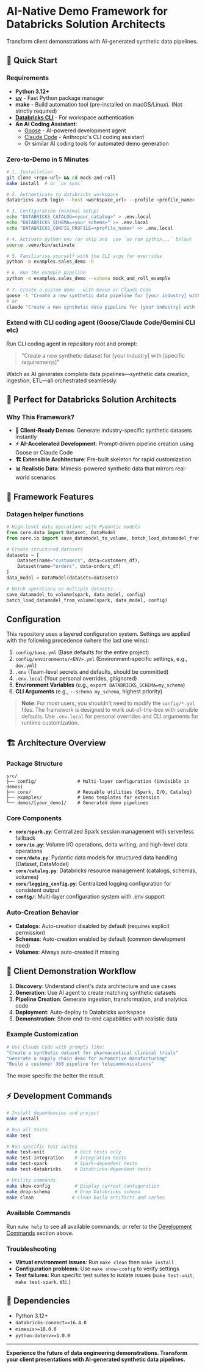 
# AI-Native Demo Framework for Databricks Solution Architects

Transform client demonstrations with AI-generated synthetic data pipelines.

## 🚀 Quick Start

### Requirements
- **Python 3.12+**
- **[uv](https://docs.astral.sh/uv/)** - Fast Python package manager
- **make** - Build automation tool (pre-installed on macOS/Linux). (Not strictly required)
- **[Databricks CLI](https://docs.databricks.com/en/dev-tools/cli/index.html)** - For workspace authentication
- **An AI Coding Assistant**:
  - [Goose](https://github.com/square/goose) - AI-powered development agent
  - [Claude Code](https://claude.ai/code) - Anthropic's CLI coding assistant
  - Or similar AI coding tools for automated demo generation

### Zero-to-Demo in 5 Minutes
```bash
# 1. Installation
git clone <repo-url> && cd mock-and-roll
make install  # or `uv sync`

# 2. Authenticate to databricks workspace
databricks auth login --host <workspace_url> --profile <profile_name>

# 3. Configuration (minimal setup)
echo "DATABRICKS_CATALOG=<your_catalog>" > .env.local
echo "DATABRICKS_SCHEMA=<your_schema>" >> .env.local
echo "DATABRICKS_CONFIG_PROFILE=<profile_name>" >> .env.local

# 4. Activate python env (or skip and  use `uv run python...` below)
source .venv/bin/activate

# 5. Familiarise yourself with the CLI args for overrides
python -m examples.sales_demo -h

# 6. Run the example pipeline
python -m examples.sales_demo --schema mock_and_roll_example
   
# 7. Create a custom demo - with Goose or Claude Code
goose -t "Create a new synthetic data pipeline for [your industry] with [specific requirements/use cases]"
# or 
claude "Create a new synthetic data pipeline for [your industry] with [specific requirements/use cases]"
```

### Extend with CLI coding agent (Goose/Claude Code/Gemini CLI etc)
Run CLI coding agent in repository root and prompt:
> "Create a new synthetic dataset for [your industry] with [specific requirements]"

Watch as AI generates complete data pipelines—synthetic data creation, ingestion, ETL—all orchestrated seamlessly.

## 🎯 Perfect for Databricks Solution Architects

### Why This Framework?
- **🎯 Client-Ready Demos**: Generate industry-specific synthetic datasets instantly
- **⚡ AI-Accelerated Development**: Prompt-driven pipeline creation using Goose or Claude Code
- **🏗️ Extensible Architecture**: Pre-built skeleton for rapid customization
- **📊 Realistic Data**: Mimesis-powered synthetic data that mirrors real-world scenarios

## 🔧 Framework Features

### Datagen helper functions
```python
# High-level data operations with Pydantic models
from core.data import Dataset, DataModel
from core.io import save_datamodel_to_volume, batch_load_datamodel_from_volume

# Create structured datasets
datasets = [
    Dataset(name="customers", data=customers_df),
    Dataset(name="orders", data=orders_df)
]
data_model = DataModel(datasets=datasets)

# Batch operations on multiple datasets
save_datamodel_to_volume(spark, data_model, config)
batch_load_datamodel_from_volume(spark, data_model, config)
```

## Configuration

This repository uses a layered configuration system. Settings are applied with the following precedence (where the last one wins):

1. `config/base.yml` (Base defaults for the entire project)
2. `config/environments/<ENV>.yml` (Environment-specific settings, e.g., `dev.yml`)
3. `.env` (Team-level secrets and defaults, should be committed)
4. `.env.local` (Your personal overrides, gitignored)
5. **Environment Variables** (e.g., `export DATABRICKS_SCHEMA=my_schema`)
6. **CLI Arguments** (e.g., `--schema my_schema`, highest priority)

> **Note**: For most users, you shouldn't need to modify the `config/*.yml` files. The framework is designed to work out-of-the-box with sensible defaults. Use `.env.local` for personal overrides and CLI arguments for runtime customization.

## 🏗️ Architecture Overview

### Package Structure
```
src/
├── config/               # Multi-layer configuration (invisible in demos)
├── core/                 # Reusable utilities (Spark, I/O, Catalog)
├── examples/             # Demo templates for extension
└── demos/[your_demo]/    # Generated demo pipelines
```

### Core Components
- **`core/spark.py`**: Centralized Spark session management with serverless fallback
- **`core/io.py`**: Volume I/O operations, delta writing, and high-level data operations
- **`core/data.py`**: Pydantic data models for structured data handling (Dataset, DataModel)
- **`core/catalog.py`**: Databricks resource management (catalogs, schemas, volumes)
- **`core/logging_config.py`**: Centralized logging configuration for consistent output
- **`config/`**: Multi-layer configuration system with .env support

### Auto-Creation Behavior
- **Catalogs**: Auto-creation disabled by default (requires explicit permission)
- **Schemas**: Auto-creation enabled by default (common development need)
- **Volumes**: Always auto-created if missing

## 🎨 Client Demonstration Workflow

1. **Discovery**: Understand client's data architecture and use cases
2. **Generation**: Use AI agent to create matching synthetic datasets
3. **Pipeline Creation**: Generate ingestion, transformation, and analytics code
4. **Deployment**: Auto-deploy to Databricks workspace
5. **Demonstration**: Show end-to-end capabilities with realistic data

### Example Customization
```bash
# Use Claude Code with prompts like:
"Create a synthetic dataset for pharmaceutical clinical trials"
"Generate a supply chain demo for automotive manufacturing"
"Build a customer 360 pipeline for telecommunications"
```
The more specific the better the result.

## ⚡ Development Commands

```bash
# Install dependencies and project
make install

# Run all tests
make test

# Run specific test suites
make test-unit           # Unit tests only
make test-integration    # Integration tests
make test-spark          # Spark-dependent tests
make test-databricks     # Databricks-dependent tests

# Utility commands
make show-config         # Display current configuration
make drop-schema         # Drop Databricks schema
make clean              # Clean build artifacts and caches
```

### Available Commands
Run `make help` to see all available commands, or refer to the [Development Commands](#-development-commands) section above.

### Troubleshooting
- **Virtual environment issues**: Run `make clean` then `make install`
- **Configuration problems**: Use `make show-config` to verify settings
- **Test failures**: Run specific test suites to isolate issues (`make test-unit`, `make test-spark`, etc.)

## 🔧 Dependencies

- Python 3.12+
- `databricks-connect>=16.4.0`
- `mimesis>=18.0.0` 
- `python-dotenv>=1.0.0`

---

**Experience the future of data engineering demonstrations. Transform your client presentations with AI-generated synthetic data pipelines.**